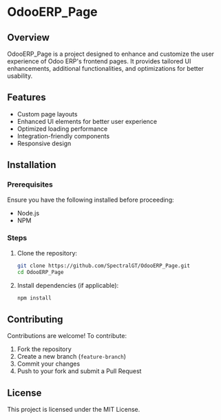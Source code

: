 # OdooERP_Page

## Overview
OdooERP_Page is a project designed to enhance and customize the user experience of Odoo ERP's frontend pages. It provides tailored UI enhancements, additional functionalities, and optimizations for better usability.

## Features
- Custom page layouts
- Enhanced UI elements for better user experience
- Optimized loading performance
- Integration-friendly components
- Responsive design

## Installation

### Prerequisites
Ensure you have the following installed before proceeding:
- Node.js
- NPM

### Steps
1. Clone the repository:
   ```bash
   git clone https://github.com/SpectralGT/OdooERP_Page.git
   cd OdooERP_Page
   ```
2. Install dependencies (if applicable):
   ```bash
   npm install
   ```

## Contributing
Contributions are welcome! To contribute:
1. Fork the repository
2. Create a new branch (`feature-branch`)
3. Commit your changes
4. Push to your fork and submit a Pull Request

## License
This project is licensed under the MIT License.
